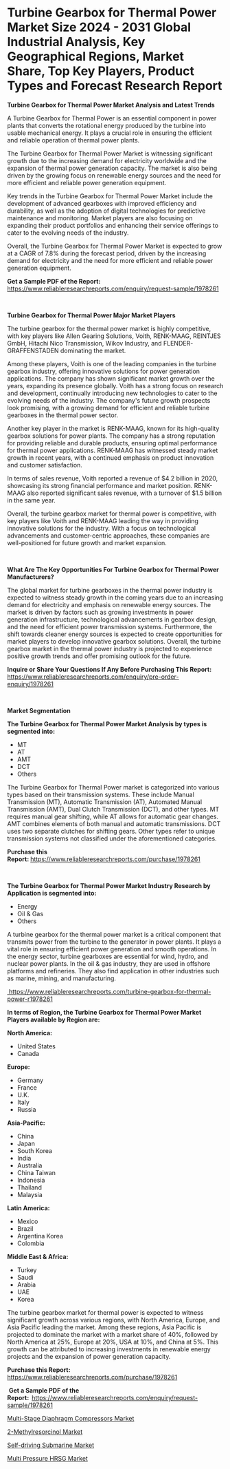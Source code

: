 <p><h1>Turbine Gearbox for Thermal Power Market Size 2024 - 2031 Global Industrial Analysis, Key Geographical Regions, Market Share, Top Key Players, Product Types and Forecast Research Report</h1></p><p><strong>Turbine Gearbox for Thermal Power Market Analysis and Latest Trends</strong></p>
<p><p>A Turbine Gearbox for Thermal Power is an essential component in power plants that converts the rotational energy produced by the turbine into usable mechanical energy. It plays a crucial role in ensuring the efficient and reliable operation of thermal power plants.</p><p>The Turbine Gearbox for Thermal Power Market is witnessing significant growth due to the increasing demand for electricity worldwide and the expansion of thermal power generation capacity. The market is also being driven by the growing focus on renewable energy sources and the need for more efficient and reliable power generation equipment.</p><p>Key trends in the Turbine Gearbox for Thermal Power Market include the development of advanced gearboxes with improved efficiency and durability, as well as the adoption of digital technologies for predictive maintenance and monitoring. Market players are also focusing on expanding their product portfolios and enhancing their service offerings to cater to the evolving needs of the industry.</p><p>Overall, the Turbine Gearbox for Thermal Power Market is expected to grow at a CAGR of 7.8% during the forecast period, driven by the increasing demand for electricity and the need for more efficient and reliable power generation equipment.</p></p>
<p><strong>Get a Sample PDF of the Report:&nbsp;</strong> <a href="https://www.reliableresearchreports.com/enquiry/request-sample/1978261">https://www.reliableresearchreports.com/enquiry/request-sample/1978261</a></p>
<p>&nbsp;</p>
<p><strong>Turbine Gearbox for Thermal Power Major Market Players</strong></p>
<p><p>The turbine gearbox for the thermal power market is highly competitive, with key players like Allen Gearing Solutions, Voith, RENK-MAAG, REINTJES GmbH, Hitachi Nico Transmission, Wikov Industry, and FLENDER-GRAFFENSTADEN dominating the market.</p><p>Among these players, Voith is one of the leading companies in the turbine gearbox industry, offering innovative solutions for power generation applications. The company has shown significant market growth over the years, expanding its presence globally. Voith has a strong focus on research and development, continually introducing new technologies to cater to the evolving needs of the industry. The company's future growth prospects look promising, with a growing demand for efficient and reliable turbine gearboxes in the thermal power sector.</p><p>Another key player in the market is RENK-MAAG, known for its high-quality gearbox solutions for power plants. The company has a strong reputation for providing reliable and durable products, ensuring optimal performance for thermal power applications. RENK-MAAG has witnessed steady market growth in recent years, with a continued emphasis on product innovation and customer satisfaction.</p><p>In terms of sales revenue, Voith reported a revenue of $4.2 billion in 2020, showcasing its strong financial performance and market position. RENK-MAAG also reported significant sales revenue, with a turnover of $1.5 billion in the same year.</p><p>Overall, the turbine gearbox market for thermal power is competitive, with key players like Voith and RENK-MAAG leading the way in providing innovative solutions for the industry. With a focus on technological advancements and customer-centric approaches, these companies are well-positioned for future growth and market expansion.</p></p>
<p>&nbsp;</p>
<p><strong>What Are The Key Opportunities For Turbine Gearbox for Thermal Power Manufacturers?</strong></p>
<p><p>The global market for turbine gearboxes in the thermal power industry is expected to witness steady growth in the coming years due to an increasing demand for electricity and emphasis on renewable energy sources. The market is driven by factors such as growing investments in power generation infrastructure, technological advancements in gearbox design, and the need for efficient power transmission systems. Furthermore, the shift towards cleaner energy sources is expected to create opportunities for market players to develop innovative gearbox solutions. Overall, the turbine gearbox market in the thermal power industry is projected to experience positive growth trends and offer promising outlook for the future.</p></p>
<p><strong>Inquire or Share Your Questions If Any Before Purchasing This Report:</strong> <a href="https://www.reliableresearchreports.com/enquiry/pre-order-enquiry/1978261">https://www.reliableresearchreports.com/enquiry/pre-order-enquiry/1978261</a></p>
<p>&nbsp;</p>
<p><strong>Market Segmentation</strong></p>
<p><strong>The Turbine Gearbox for Thermal Power Market Analysis by types is segmented into:</strong></p>
<p><ul><li>MT</li><li>AT</li><li>AMT</li><li>DCT</li><li>Others</li></ul></p>
<p><p>The Turbine Gearbox for Thermal Power market is categorized into various types based on their transmission systems. These include Manual Transmission (MT), Automatic Transmission (AT), Automated Manual Transmission (AMT), Dual Clutch Transmission (DCT), and other types. MT requires manual gear shifting, while AT allows for automatic gear changes. AMT combines elements of both manual and automatic transmissions. DCT uses two separate clutches for shifting gears. Other types refer to unique transmission systems not classified under the aforementioned categories.</p></p>
<p><strong>Purchase this Report:&nbsp;</strong><a href="https://www.reliableresearchreports.com/purchase/1978261">https://www.reliableresearchreports.com/purchase/1978261</a></p>
<p>&nbsp;</p>
<p><strong>The Turbine Gearbox for Thermal Power Market Industry Research by Application is segmented into:</strong></p>
<p><ul><li>Energy</li><li>Oil & Gas</li><li>Others</li></ul></p>
<p><p>A turbine gearbox for the thermal power market is a critical component that transmits power from the turbine to the generator in power plants. It plays a vital role in ensuring efficient power generation and smooth operations. In the energy sector, turbine gearboxes are essential for wind, hydro, and nuclear power plants. In the oil & gas industry, they are used in offshore platforms and refineries. They also find application in other industries such as marine, mining, and manufacturing.</p></p>
<p><a href="https://www.reliableresearchreports.com/turbine-gearbox-for-thermal-power-r1978261">&nbsp;https://www.reliableresearchreports.com/turbine-gearbox-for-thermal-power-r1978261</a></p>
<p><strong>In terms of Region, the Turbine Gearbox for Thermal Power Market Players available by Region are:</strong></p>
<p>
    <p> <strong> North America: </strong>
        <ul>
            <li>United States</li>
            <li>Canada</li>
        </ul>
        </p> 
    <p> <strong> Europe: </strong>
        <ul>
            <li>Germany</li>
            <li>France</li>
            <li>U.K.</li>
            <li>Italy</li>
            <li>Russia</li>
        </ul>
        </p> 
    <p> <strong> Asia-Pacific: </strong>
        <ul>
            <li>China</li>
            <li>Japan</li>
            <li>South Korea</li>
            <li>India</li>
            <li>Australia</li>
            <li>China Taiwan</li>
            <li>Indonesia</li>
            <li>Thailand</li>
            <li>Malaysia</li>
        </ul>
        </p> 
    <p> <strong> Latin America: </strong>
        <ul>
            <li>Mexico</li>
            <li>Brazil</li>
            <li>Argentina Korea</li>
            <li>Colombia</li>
        </ul>
        </p> 
    <p> <strong> Middle East & Africa: </strong>
        <ul>
            <li>Turkey</li>
            <li>Saudi</li>
            <li>Arabia</li>
            <li>UAE</li>
            <li>Korea</li>
        </ul>
    </p>
    </p>
<p><p>The turbine gearbox market for thermal power is expected to witness significant growth across various regions, with North America, Europe, and Asia Pacific leading the market. Among these regions, Asia Pacific is projected to dominate the market with a market share of 40%, followed by North America at 25%, Europe at 20%, USA at 10%, and China at 5%. This growth can be attributed to increasing investments in renewable energy projects and the expansion of power generation capacity.</p></p>
<p><strong>Purchase this Report: </strong><a href="https://www.reliableresearchreports.com/purchase/1978261">https://www.reliableresearchreports.com/purchase/1978261</a></p>
<p>&nbsp;<strong>Get a Sample PDF of the Report:&nbsp;&nbsp;</strong><a href="https://www.reliableresearchreports.com/enquiry/request-sample/1978261">https://www.reliableresearchreports.com/enquiry/request-sample/1978261</a></p>
<p><strong></strong></p>
<p><p><a href="https://www.linkedin.com/pulse/multi-stage-diaphragm-compressors-market-insight-trends-growth-hndwe?trackingId=8mJ4IkvLIhrFCaFKX%2BqMcw%3D%3D">Multi-Stage Diaphragm Compressors Market</a></p><p><a href="https://issuu.com/reportprime-2/docs/2-methylresorcinol-market-size-2030.pptx">2-Methylresorcinol Market</a></p><p><a href="https://github.com/lbird53714/Market-Research-Report-List-4/blob/main/self-driving-submarine-market.md">Self-driving Submarine Market</a></p><p><a href="https://www.linkedin.com/pulse/multi-pressure-hrsg-market-report-reveals-latest-trends-growth-tupce?trackingId=0dx34zrDtD8fbowHugjuWA%3D%3D">Multi Pressure HRSG Market</a></p></p>